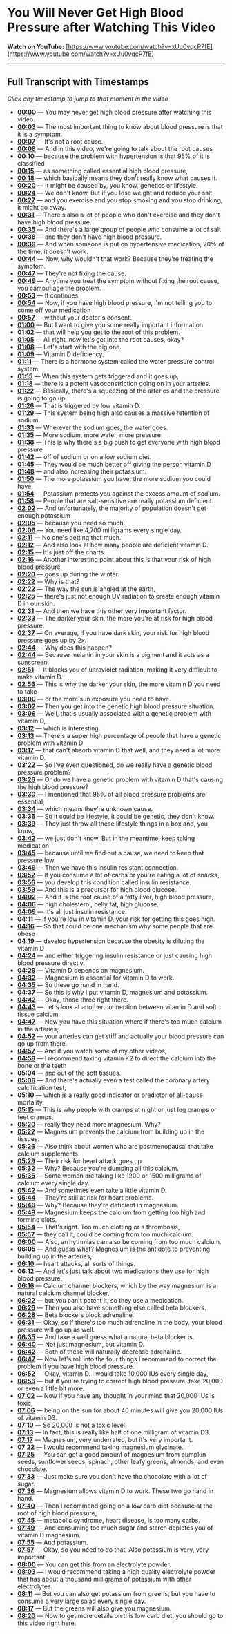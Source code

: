 # You Will Never Get High Blood Pressure after Watching This Video

**Watch on YouTube:** [https://www.youtube.com/watch?v=xUu0vqcP7fE](https://www.youtube.com/watch?v=xUu0vqcP7fE)

---

## Full Transcript with Timestamps

*Click any timestamp to jump to that moment in the video*

- **[00:00](https://www.youtube.com/watch?v=xUu0vqcP7fE&t=0s)** — You may never get high blood pressure after watching this video.
- **[00:03](https://www.youtube.com/watch?v=xUu0vqcP7fE&t=3s)** — The most important thing to know about blood pressure is that it is a symptom.
- **[00:07](https://www.youtube.com/watch?v=xUu0vqcP7fE&t=7s)** — It's not a root cause.
- **[00:08](https://www.youtube.com/watch?v=xUu0vqcP7fE&t=8s)** — And in this video, we're going to talk about the root causes
- **[00:10](https://www.youtube.com/watch?v=xUu0vqcP7fE&t=10s)** — because the problem with hypertension is that 95% of it is classified
- **[00:15](https://www.youtube.com/watch?v=xUu0vqcP7fE&t=15s)** — as something called essential high blood pressure,
- **[00:18](https://www.youtube.com/watch?v=xUu0vqcP7fE&t=18s)** — which basically means they don't really know what causes it.
- **[00:20](https://www.youtube.com/watch?v=xUu0vqcP7fE&t=20s)** — It might be caused by, you know, genetics or lifestyle.
- **[00:24](https://www.youtube.com/watch?v=xUu0vqcP7fE&t=24s)** — We don't know. But if you lose weight and reduce your salt
- **[00:27](https://www.youtube.com/watch?v=xUu0vqcP7fE&t=27s)** — and you exercise and you stop smoking and you stop drinking, it might go away.
- **[00:31](https://www.youtube.com/watch?v=xUu0vqcP7fE&t=31s)** — There's also a lot of people who don't exercise and they don't have high blood pressure.
- **[00:35](https://www.youtube.com/watch?v=xUu0vqcP7fE&t=35s)** — And there's a large group of people who consume a lot of salt
- **[00:38](https://www.youtube.com/watch?v=xUu0vqcP7fE&t=38s)** — and they don't have high blood pressure.
- **[00:39](https://www.youtube.com/watch?v=xUu0vqcP7fE&t=39s)** — And when someone is put on hypertensive medication, 20% of the time, it doesn't work.
- **[00:44](https://www.youtube.com/watch?v=xUu0vqcP7fE&t=44s)** — Now, why wouldn't that work? Because they're treating the symptom.
- **[00:47](https://www.youtube.com/watch?v=xUu0vqcP7fE&t=47s)** — They're not fixing the cause.
- **[00:49](https://www.youtube.com/watch?v=xUu0vqcP7fE&t=49s)** — Anytime you treat the symptom without fixing the root cause, you camouflage the problem.
- **[00:53](https://www.youtube.com/watch?v=xUu0vqcP7fE&t=53s)** — It continues.
- **[00:54](https://www.youtube.com/watch?v=xUu0vqcP7fE&t=54s)** — Now, if you have high blood pressure, I'm not telling you to come off your medication
- **[00:57](https://www.youtube.com/watch?v=xUu0vqcP7fE&t=57s)** — without your doctor's consent.
- **[01:00](https://www.youtube.com/watch?v=xUu0vqcP7fE&t=60s)** — But I want to give you some really important information
- **[01:02](https://www.youtube.com/watch?v=xUu0vqcP7fE&t=62s)** — that will help you get to the root of this problem.
- **[01:05](https://www.youtube.com/watch?v=xUu0vqcP7fE&t=65s)** — All right, now let's get into the root causes, okay?
- **[01:08](https://www.youtube.com/watch?v=xUu0vqcP7fE&t=68s)** — Let's start with the big one.
- **[01:09](https://www.youtube.com/watch?v=xUu0vqcP7fE&t=69s)** — Vitamin D deficiency.
- **[01:11](https://www.youtube.com/watch?v=xUu0vqcP7fE&t=71s)** — There is a hormone system called the water pressure control system.
- **[01:15](https://www.youtube.com/watch?v=xUu0vqcP7fE&t=75s)** — When this system gets triggered and it goes up,
- **[01:18](https://www.youtube.com/watch?v=xUu0vqcP7fE&t=78s)** — there is a potent vasoconstriction going on in your arteries.
- **[01:22](https://www.youtube.com/watch?v=xUu0vqcP7fE&t=82s)** — Basically, there's a squeezing of the arteries and the pressure is going to go up.
- **[01:26](https://www.youtube.com/watch?v=xUu0vqcP7fE&t=86s)** — That is triggered by low vitamin D.
- **[01:29](https://www.youtube.com/watch?v=xUu0vqcP7fE&t=89s)** — This system being high also causes a massive retention of sodium.
- **[01:33](https://www.youtube.com/watch?v=xUu0vqcP7fE&t=93s)** — Wherever the sodium goes, the water goes.
- **[01:35](https://www.youtube.com/watch?v=xUu0vqcP7fE&t=95s)** — More sodium, more water, more pressure.
- **[01:38](https://www.youtube.com/watch?v=xUu0vqcP7fE&t=98s)** — This is why there's a big push to get everyone with high blood pressure
- **[01:42](https://www.youtube.com/watch?v=xUu0vqcP7fE&t=102s)** — off of sodium or on a low sodium diet.
- **[01:45](https://www.youtube.com/watch?v=xUu0vqcP7fE&t=105s)** — They would be much better off giving the person vitamin D
- **[01:48](https://www.youtube.com/watch?v=xUu0vqcP7fE&t=108s)** — and also increasing their potassium.
- **[01:50](https://www.youtube.com/watch?v=xUu0vqcP7fE&t=110s)** — The more potassium you have, the more sodium you could have.
- **[01:54](https://www.youtube.com/watch?v=xUu0vqcP7fE&t=114s)** — Potassium protects you against the excess amount of sodium.
- **[01:58](https://www.youtube.com/watch?v=xUu0vqcP7fE&t=118s)** — People that are salt-sensitive are really potassium deficient.
- **[02:02](https://www.youtube.com/watch?v=xUu0vqcP7fE&t=122s)** — And unfortunately, the majority of population doesn't get enough potassium
- **[02:05](https://www.youtube.com/watch?v=xUu0vqcP7fE&t=125s)** — because you need so much.
- **[02:06](https://www.youtube.com/watch?v=xUu0vqcP7fE&t=126s)** — You need like 4,700 milligrams every single day.
- **[02:11](https://www.youtube.com/watch?v=xUu0vqcP7fE&t=131s)** — No one's getting that much.
- **[02:12](https://www.youtube.com/watch?v=xUu0vqcP7fE&t=132s)** — And also look at how many people are deficient vitamin D.
- **[02:15](https://www.youtube.com/watch?v=xUu0vqcP7fE&t=135s)** — It's just off the charts.
- **[02:16](https://www.youtube.com/watch?v=xUu0vqcP7fE&t=136s)** — Another interesting point about this is that your risk of high blood pressure
- **[02:20](https://www.youtube.com/watch?v=xUu0vqcP7fE&t=140s)** — goes up during the winter.
- **[02:22](https://www.youtube.com/watch?v=xUu0vqcP7fE&t=142s)** — Why is that?
- **[02:22](https://www.youtube.com/watch?v=xUu0vqcP7fE&t=142s)** — The way the sun is angled at the earth,
- **[02:25](https://www.youtube.com/watch?v=xUu0vqcP7fE&t=145s)** — there's just not enough UV radiation to create enough vitamin D in our skin.
- **[02:31](https://www.youtube.com/watch?v=xUu0vqcP7fE&t=151s)** — And then we have this other very important factor.
- **[02:33](https://www.youtube.com/watch?v=xUu0vqcP7fE&t=153s)** — The darker your skin, the more you're at risk for high blood pressure.
- **[02:37](https://www.youtube.com/watch?v=xUu0vqcP7fE&t=157s)** — On average, if you have dark skin, your risk for high blood pressure goes up by 2x.
- **[02:44](https://www.youtube.com/watch?v=xUu0vqcP7fE&t=164s)** — Why does this happen?
- **[02:44](https://www.youtube.com/watch?v=xUu0vqcP7fE&t=164s)** — Because melanin in your skin is a pigment and it acts as a sunscreen.
- **[02:51](https://www.youtube.com/watch?v=xUu0vqcP7fE&t=171s)** — It blocks you of ultraviolet radiation, making it very difficult to make vitamin D.
- **[02:56](https://www.youtube.com/watch?v=xUu0vqcP7fE&t=176s)** — This is why the darker your skin, the more vitamin D you need to take
- **[03:00](https://www.youtube.com/watch?v=xUu0vqcP7fE&t=180s)** — or the more sun exposure you need to have.
- **[03:02](https://www.youtube.com/watch?v=xUu0vqcP7fE&t=182s)** — Then you get into the genetic high blood pressure situation.
- **[03:06](https://www.youtube.com/watch?v=xUu0vqcP7fE&t=186s)** — Well, that's usually associated with a genetic problem with vitamin D,
- **[03:12](https://www.youtube.com/watch?v=xUu0vqcP7fE&t=192s)** — which is interesting.
- **[03:13](https://www.youtube.com/watch?v=xUu0vqcP7fE&t=193s)** — There's a super high percentage of people that have a genetic problem with vitamin D
- **[03:17](https://www.youtube.com/watch?v=xUu0vqcP7fE&t=197s)** — that can't absorb vitamin D that well, and they need a lot more vitamin D.
- **[03:22](https://www.youtube.com/watch?v=xUu0vqcP7fE&t=202s)** — So I've even questioned, do we really have a genetic blood pressure problem?
- **[03:26](https://www.youtube.com/watch?v=xUu0vqcP7fE&t=206s)** — Or do we have a genetic problem with vitamin D that's causing the high blood pressure?
- **[03:30](https://www.youtube.com/watch?v=xUu0vqcP7fE&t=210s)** — I mentioned that 95% of all blood pressure problems are essential,
- **[03:34](https://www.youtube.com/watch?v=xUu0vqcP7fE&t=214s)** — which means they're unknown cause.
- **[03:36](https://www.youtube.com/watch?v=xUu0vqcP7fE&t=216s)** — So it could be lifestyle, it could be genetic, they don't know.
- **[03:39](https://www.youtube.com/watch?v=xUu0vqcP7fE&t=219s)** — They just throw all these lifestyle things in a box and, you know,
- **[03:42](https://www.youtube.com/watch?v=xUu0vqcP7fE&t=222s)** — we just don't know. But in the meantime, keep taking medication
- **[03:45](https://www.youtube.com/watch?v=xUu0vqcP7fE&t=225s)** — because until we find out a cause, we need to keep that pressure low.
- **[03:49](https://www.youtube.com/watch?v=xUu0vqcP7fE&t=229s)** — Then we have this insulin resistant connection.
- **[03:52](https://www.youtube.com/watch?v=xUu0vqcP7fE&t=232s)** — If you consume a lot of carbs or you're eating a lot of snacks,
- **[03:56](https://www.youtube.com/watch?v=xUu0vqcP7fE&t=236s)** — you develop this condition called insulin resistance.
- **[03:59](https://www.youtube.com/watch?v=xUu0vqcP7fE&t=239s)** — And this is a precursor for high blood glucose.
- **[04:02](https://www.youtube.com/watch?v=xUu0vqcP7fE&t=242s)** — And it is the root cause of a fatty liver, high blood pressure,
- **[04:06](https://www.youtube.com/watch?v=xUu0vqcP7fE&t=246s)** — high cholesterol, belly fat, high glucose.
- **[04:09](https://www.youtube.com/watch?v=xUu0vqcP7fE&t=249s)** — It's all just insulin resistance.
- **[04:11](https://www.youtube.com/watch?v=xUu0vqcP7fE&t=251s)** — If you're low in vitamin D, your risk for getting this goes high.
- **[04:16](https://www.youtube.com/watch?v=xUu0vqcP7fE&t=256s)** — So that could be one mechanism why some people that are obese
- **[04:19](https://www.youtube.com/watch?v=xUu0vqcP7fE&t=259s)** — develop hypertension because the obesity is diluting the vitamin D
- **[04:24](https://www.youtube.com/watch?v=xUu0vqcP7fE&t=264s)** — and either triggering insulin resistance or just causing high blood pressure directly.
- **[04:29](https://www.youtube.com/watch?v=xUu0vqcP7fE&t=269s)** — Vitamin D depends on magnesium.
- **[04:32](https://www.youtube.com/watch?v=xUu0vqcP7fE&t=272s)** — Magnesium is essential for vitamin D to work.
- **[04:35](https://www.youtube.com/watch?v=xUu0vqcP7fE&t=275s)** — So these go hand in hand.
- **[04:37](https://www.youtube.com/watch?v=xUu0vqcP7fE&t=277s)** — So this is why I put vitamin D, magnesium and potassium.
- **[04:42](https://www.youtube.com/watch?v=xUu0vqcP7fE&t=282s)** — Okay, those three right there.
- **[04:43](https://www.youtube.com/watch?v=xUu0vqcP7fE&t=283s)** — Let's look at another connection between vitamin D and soft tissue calcium.
- **[04:47](https://www.youtube.com/watch?v=xUu0vqcP7fE&t=287s)** — Now you have this situation where if there's too much calcium in the arteries,
- **[04:52](https://www.youtube.com/watch?v=xUu0vqcP7fE&t=292s)** — your arteries can get stiff and actually your blood pressure can go up from there.
- **[04:57](https://www.youtube.com/watch?v=xUu0vqcP7fE&t=297s)** — And if you watch some of my other videos,
- **[04:59](https://www.youtube.com/watch?v=xUu0vqcP7fE&t=299s)** — I recommend taking vitamin K2 to direct the calcium into the bone or the teeth
- **[05:04](https://www.youtube.com/watch?v=xUu0vqcP7fE&t=304s)** — and out of the soft tissues.
- **[05:06](https://www.youtube.com/watch?v=xUu0vqcP7fE&t=306s)** — And there's actually even a test called the coronary artery calcification test,
- **[05:10](https://www.youtube.com/watch?v=xUu0vqcP7fE&t=310s)** — which is a really good indicator or predictor of all-cause mortality.
- **[05:15](https://www.youtube.com/watch?v=xUu0vqcP7fE&t=315s)** — This is why people with cramps at night or just leg cramps or feet cramps,
- **[05:20](https://www.youtube.com/watch?v=xUu0vqcP7fE&t=320s)** — really they need more magnesium. Why?
- **[05:22](https://www.youtube.com/watch?v=xUu0vqcP7fE&t=322s)** — Magnesium prevents the calcium from building up in the tissues.
- **[05:26](https://www.youtube.com/watch?v=xUu0vqcP7fE&t=326s)** — Also think about women who are postmenopausal that take calcium supplements.
- **[05:29](https://www.youtube.com/watch?v=xUu0vqcP7fE&t=329s)** — Their risk for heart attack goes up.
- **[05:32](https://www.youtube.com/watch?v=xUu0vqcP7fE&t=332s)** — Why? Because you're dumping all this calcium.
- **[05:35](https://www.youtube.com/watch?v=xUu0vqcP7fE&t=335s)** — Some women are taking like 1200 or 1500 milligrams of calcium every single day.
- **[05:42](https://www.youtube.com/watch?v=xUu0vqcP7fE&t=342s)** — And sometimes even take a little vitamin D.
- **[05:44](https://www.youtube.com/watch?v=xUu0vqcP7fE&t=344s)** — They're still at risk for heart problems.
- **[05:46](https://www.youtube.com/watch?v=xUu0vqcP7fE&t=346s)** — Why? Because they're deficient in magnesium.
- **[05:49](https://www.youtube.com/watch?v=xUu0vqcP7fE&t=349s)** — Magnesium keeps the calcium from getting too high and forming clots.
- **[05:54](https://www.youtube.com/watch?v=xUu0vqcP7fE&t=354s)** — That's right. Too much clotting or a thrombosis,
- **[05:57](https://www.youtube.com/watch?v=xUu0vqcP7fE&t=357s)** — they call it, could be coming from too much calcium.
- **[06:00](https://www.youtube.com/watch?v=xUu0vqcP7fE&t=360s)** — Also, arrhythmias can also be coming from too much calcium.
- **[06:05](https://www.youtube.com/watch?v=xUu0vqcP7fE&t=365s)** — And guess what? Magnesium is the antidote to preventing building up in the arteries,
- **[06:10](https://www.youtube.com/watch?v=xUu0vqcP7fE&t=370s)** — heart attacks, all sorts of things.
- **[06:12](https://www.youtube.com/watch?v=xUu0vqcP7fE&t=372s)** — And let's just talk about two medications they use for high blood pressure.
- **[06:16](https://www.youtube.com/watch?v=xUu0vqcP7fE&t=376s)** — Calcium channel blockers, which by the way magnesium is a natural calcium channel blocker,
- **[06:22](https://www.youtube.com/watch?v=xUu0vqcP7fE&t=382s)** — but you can't patent it, so they use a medication.
- **[06:26](https://www.youtube.com/watch?v=xUu0vqcP7fE&t=386s)** — Then you also have something else called beta blockers.
- **[06:28](https://www.youtube.com/watch?v=xUu0vqcP7fE&t=388s)** — Beta blockers block adrenaline.
- **[06:31](https://www.youtube.com/watch?v=xUu0vqcP7fE&t=391s)** — Okay, so if there's too much adrenaline in the body, your blood pressure will go up as well.
- **[06:35](https://www.youtube.com/watch?v=xUu0vqcP7fE&t=395s)** — And take a well guess what a natural beta blocker is.
- **[06:40](https://www.youtube.com/watch?v=xUu0vqcP7fE&t=400s)** — Not just magnesium, but vitamin D.
- **[06:42](https://www.youtube.com/watch?v=xUu0vqcP7fE&t=402s)** — Both of these will naturally decrease adrenaline.
- **[06:47](https://www.youtube.com/watch?v=xUu0vqcP7fE&t=407s)** — Now let's roll into the four things I recommend to correct the problem if you have high blood pressure.
- **[06:52](https://www.youtube.com/watch?v=xUu0vqcP7fE&t=412s)** — Okay, vitamin D. I would take 10,000 IUs every single day,
- **[06:56](https://www.youtube.com/watch?v=xUu0vqcP7fE&t=416s)** — but if you're trying to correct high blood pressure, take 20,000 or even a little bit more.
- **[07:02](https://www.youtube.com/watch?v=xUu0vqcP7fE&t=422s)** — Now if you have any thought in your mind that 20,000 IUs is toxic,
- **[07:06](https://www.youtube.com/watch?v=xUu0vqcP7fE&t=426s)** — being on the sun for about 40 minutes will give you 20,000 IUs of vitamin D3.
- **[07:10](https://www.youtube.com/watch?v=xUu0vqcP7fE&t=430s)** — So 20,000 is not a toxic level.
- **[07:13](https://www.youtube.com/watch?v=xUu0vqcP7fE&t=433s)** — In fact, this is really like half of one milligram of vitamin D3.
- **[07:17](https://www.youtube.com/watch?v=xUu0vqcP7fE&t=437s)** — Magnesium, very underrated, but it's very important.
- **[07:22](https://www.youtube.com/watch?v=xUu0vqcP7fE&t=442s)** — I would recommend taking magnesium glycinate.
- **[07:25](https://www.youtube.com/watch?v=xUu0vqcP7fE&t=445s)** — You can get a good amount of magnesium from pumpkin seeds, sunflower seeds, spinach, other leafy greens, almonds, and even chocolate.
- **[07:33](https://www.youtube.com/watch?v=xUu0vqcP7fE&t=453s)** — Just make sure you don't have the chocolate with a lot of sugar.
- **[07:36](https://www.youtube.com/watch?v=xUu0vqcP7fE&t=456s)** — Magnesium allows vitamin D to work. These two go hand in hand.
- **[07:40](https://www.youtube.com/watch?v=xUu0vqcP7fE&t=460s)** — Then I recommend going on a low carb diet because at the root of high blood pressure,
- **[07:45](https://www.youtube.com/watch?v=xUu0vqcP7fE&t=465s)** — metabolic syndrome, heart disease, is too many carbs.
- **[07:49](https://www.youtube.com/watch?v=xUu0vqcP7fE&t=469s)** — And consuming too much sugar and starch depletes you of vitamin D magnesium.
- **[07:55](https://www.youtube.com/watch?v=xUu0vqcP7fE&t=475s)** — And potassium.
- **[07:57](https://www.youtube.com/watch?v=xUu0vqcP7fE&t=477s)** — Okay, so you need to do that. Also potassium is very, very important.
- **[08:00](https://www.youtube.com/watch?v=xUu0vqcP7fE&t=480s)** — You can get this from an electrolyte powder.
- **[08:03](https://www.youtube.com/watch?v=xUu0vqcP7fE&t=483s)** — I would recommend taking a high quality electrolyte powder that has about a thousand milligrams of potassium with other electrolytes.
- **[08:11](https://www.youtube.com/watch?v=xUu0vqcP7fE&t=491s)** — But you can also get potassium from greens, but you have to consume a very large salad every single day.
- **[08:17](https://www.youtube.com/watch?v=xUu0vqcP7fE&t=497s)** — But the greens will also give you magnesium.
- **[08:20](https://www.youtube.com/watch?v=xUu0vqcP7fE&t=500s)** — Now to get more details on this low carb diet, you should go to this video right here.
